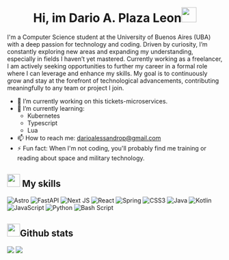 <h1 align="center">Hi, im Dario A. Plaza Leon<img src="https://media.giphy.com/media/hvRJCLFzcasrR4ia7z/giphy.gif" width="35"></h1>


I'm a Computer Science student at the University of Buenos Aires (UBA) with a deep passion for technology and coding. Driven by curiosity, I’m constantly exploring new areas and expanding my understanding, especially in fields I haven’t yet mastered. Currently working as a freelancer, I am actively seeking opportunities to further my career in a formal role where I can leverage and enhance my skills. My goal is to continuously grow and stay at the forefront of technological advancements, contributing meaningfully to any team or project I join.

- 🔭 I’m currently working on this tickets-microservices.
- 🌱 I’m currently learning:
  <ul>
    <li>Kubernetes</li>
    <li>Typescript</li>
    <li>Lua</li>
  </ul>
- 📫 How to reach me: darioalessandrop@gmail.com
- ⚡ Fun fact: When I'm not coding, you'll probably find me training or reading about space and military technology.

<h2><img src="https://media2.giphy.com/media/QssGEmpkyEOhBCb7e1/giphy.gif?cid=ecf05e47a0n3gi1bfqntqmob8g9aid1oyj2wr3ds3mg700bl&rid=giphy.gif" width ="30"> My skills</h2>

![Astro](https://img.shields.io/badge/astro-%232C2052.svg?style=for-the-badge&logo=astro&logoColor=white)
![FastAPI](https://img.shields.io/badge/FastAPI-005571?style=for-the-badge&logo=fastapi)
![Next JS](https://img.shields.io/badge/Next-black?style=for-the-badge&logo=next.js&logoColor=white)
![React](https://img.shields.io/badge/react-%2320232a.svg?style=for-the-badge&logo=react&logoColor=%2361DAFB)
![Spring](https://img.shields.io/badge/spring-%236DB33F.svg?style=for-the-badge&logo=spring&logoColor=white)
![CSS3](https://img.shields.io/badge/css3-%231572B6.svg?style=for-the-badge&logo=css3&logoColor=white)
![Java](https://img.shields.io/badge/java-%23ED8B00.svg?style=for-the-badge&logo=openjdk&logoColor=white)
![Kotlin](https://img.shields.io/badge/kotlin-%237F52FF.svg?style=for-the-badge&logo=kotlin&logoColor=white)
![JavaScript](https://img.shields.io/badge/javascript-%23323330.svg?style=for-the-badge&logo=javascript&logoColor=%23F7DF1E)
![Python](https://img.shields.io/badge/python-3670A0?style=for-the-badge&logo=python&logoColor=ffdd54)
![Bash Script](https://img.shields.io/badge/bash_script-%23121011.svg?style=for-the-badge&logo=gnu-bash&logoColor=white)

<h2><img src = "https://github.com/7oSkaaa/7oSkaaa/blob/main/Images/Statistics.gif?raw=true" width = 30px>Github stats</h2>

![](https://github-readme-stats.vercel.app/api?username=darioplazaleon&show_icons=true&theme=tokyonight)
![](https://github-readme-stats.vercel.app/api/top-langs/?username=darioplazaleon&theme=tokyonight&layout=compact) 

    
